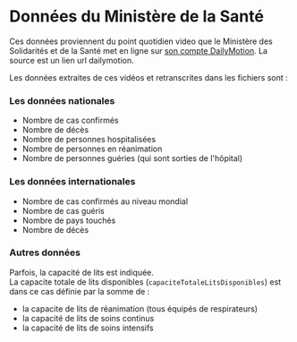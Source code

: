 # Données du Ministère de la Santé

Ces données proviennent du point quotidien video que le Ministère des Solidarités et de la Santé met en ligne sur [son compte DailyMotion](https://www.dailymotion.com/MinSoliSante).
La source est un lien url dailymotion.

Les données extraites de ces vidéos et retranscrites dans les fichiers sont :

### Les données nationales

* Nombre de cas confirmés 
* Nombre de décès 
* Nombre de personnes hospitalisées
* Nombre de personnes en réanimation
* Nombre de personnes guéries (qui sont sorties de l'hôpital)
  
### Les données internationales

* Nombre de cas confirmés au niveau mondial
* Nombre de cas guéris
* Nombre de pays touchés
* Nombre de décès

###  Autres données 

Parfois, la capacité de lits est indiquée.   
La capacite totale de lits disponibles (```capaciteTotaleLitsDisponibles```) est dans ce cas définie par la somme de :    
- la capacite de lits de réanimation (tous équipés de respirateurs)
- la capacité de lits de soins continus
- la capacité de lits de soins intensifs
